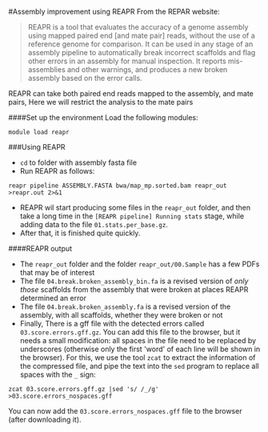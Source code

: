 #Assembly improvement using REAPR
From the REPAR website:
> REAPR is a tool that evaluates the accuracy of a genome assembly using mapped paired end [and mate pair] reads, without the use of a reference genome for comparison. It can be used in any stage of an assembly pipeline to automatically break incorrect scaffolds and flag other errors in an assembly for manual inspection. It reports mis-assemblies and other warnings, and produces a new broken assembly based on the error calls.

REAPR can take both paired end reads mapped to the assembly, and mate pairs, Here we will restrict the analysis to the mate pairs

####Set up the environment
Load the following modules:

```
module load reapr
```

###Using REAPR

* `cd` to folder with assembly fasta file
* Run REAPR as follows:

```
reapr pipeline ASSEMBLY.FASTA bwa/map_mp.sorted.bam reapr_out >reapr.out 2>&1
```

* REAPR wil start producing some files in the `reapr_out` folder, and then take a long time in the `[REAPR pipeline] Running stats` stage, while adding data to the file `01.stats.per_base.gz`. 
* After that, it is finished quite quickly. 

####REAPR output
* The `reapr_out` folder and the folder `reapr_out/00.Sample` has a few PDFs that may be of interest
* The file `04.break.broken_assembly_bin.fa` is a revised version of *only those* scaffolds from the assembly that were broken at places REAPR determined an error
* The file `04.break.broken_assembly.fa` is a revised version of the assembly, with all scaffolds, whether they were broken or not
* Finally, There is a gff file with the detected errors called `03.score.errors.gff.gz`. You can add this file to the browser, but it needs a small modification: all spaces in the file need to be replaced by underscores (otherwise only the first 'word' of each line will be shown in the browser). For this, we use the tool `zcat` to extract the information of the compressed file, and pipe the text into the `sed` program to replace all spaces with the `_` sign:

```
zcat 03.score.errors.gff.gz |sed 's/ /_/g' >03.score.errors_nospaces.gff
```
You can now add the `03.score.errors_nospaces.gff` file to the browser (after downloading it).

